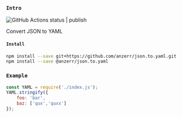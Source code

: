 
### `Intro`
![GitHub Actions status | publish](https://github.com/anzerr/json.to.yaml/workflows/publish/badge.svg)

Convert JSON to YAML

#### `Install`
``` bash
npm install --save git+https://github.com/anzerr/json.to.yaml.git
npm install --save @anzerr/json.to.yaml
```

### `Example`
``` javascript
const YAML = require('./index.js');
YAML.stringify({
	foo: 'bar',
	baz: ['qux','quxx']
});
```